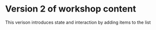 # Version 2 of workshop content
This verison introduces state and interaction by adding items to the list

